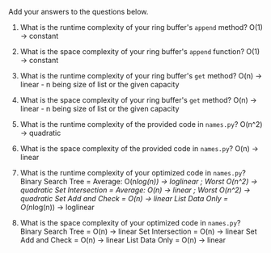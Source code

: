 Add your answers to the questions below.

1. What is the runtime complexity of your ring buffer's `append` method?
O(1) -> constant

2. What is the space complexity of your ring buffer's `append` function?
O(1) -> constant

3. What is the runtime complexity of your ring buffer's `get` method?
O(n) -> linear - n being size of list or the given capacity

4. What is the space complexity of your ring buffer's `get` method?
O(n) -> linear - n being size of list or the given capacity

5. What is the runtime complexity of the provided code in `names.py`?
O(n^2) -> quadratic

6. What is the space complexity of the provided code in `names.py`?
O(n) -> linear

7. What is the runtime complexity of your optimized code in `names.py`?
Binary Search Tree = Average: O(n*log(n)) -> loglinear ;  Worst O(n^2) -> quadratic
Set Intersection = Average: O(n) -> linear ;  Worst O(n^2) -> quadratic
Set Add and Check = O(n) -> linear
List Data Only = O(n*log(n)) -> loglinear

8. What is the space complexity of your optimized code in `names.py`?
Binary Search Tree = O(n) -> linear
Set Intersection = O(n) -> linear
Set Add and Check = O(n) -> linear
List Data Only = O(n) -> linear
